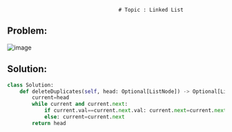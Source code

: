                                         # Topic : Linked List
## Problem: 
![image](https://user-images.githubusercontent.com/11164303/169665991-5ef6b618-265f-4fcb-bdb4-bbe58f04b582.png)



## Solution:
```python
class Solution:
    def deleteDuplicates(self, head: Optional[ListNode]) -> Optional[ListNode]:
        current=head
        while current and current.next:
            if current.val==current.next.val: current.next=current.next.next
            else: current=current.next
        return head
```

